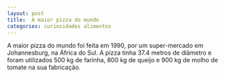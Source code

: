 ```yaml
---
layout: post
title:  A maior pizza do mundo
categories: curiosidades alimentos
---
```


A maior pizza do mundo foi feita em 1990, por um super-mercado em Johannesburg, na África do Sul. A pizza tinha 37.4 metros de diâmetro e foram utilizados 500 kg de farinha, 800 kg de queijo e 900 kg de molho de tomate na sua fabricação.